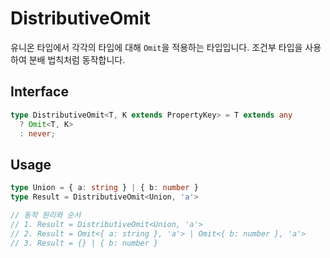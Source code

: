 # DistributiveOmit

유니온 타입에서 각각의 타입에 대해 `Omit`을 적용하는 타입입니다. 조건부 타입을 사용하여 분배 법칙처럼 동작합니다.

## Interface

```ts title="typescript"
type DistributiveOmit<T, K extends PropertyKey> = T extends any
  ? Omit<T, K>
  : never;
```

## Usage

```ts title="typescript"
type Union = { a: string } | { b: number }
type Result = DistributiveOmit<Union, 'a'>

// 동작 원리와 순서
// 1. Result = DistributiveOmit<Union, 'a'>
// 2. Result = Omit<{ a: string }, 'a'> | Omit<{ b: number }, 'a'>
// 3. Result = {} | { b: number }
``` 